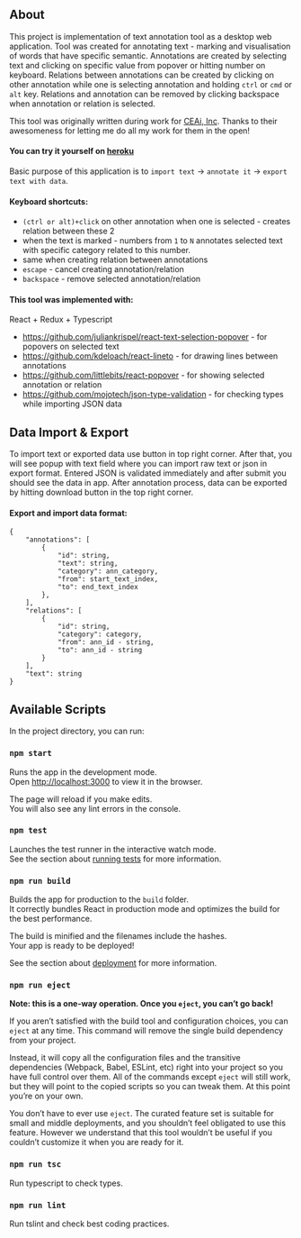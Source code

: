 ## About

This project is implementation of text annotation tool as a desktop web application.
Tool was created for annotating text - marking and visualisation of words that have specific semantic.
Annotations are created by selecting text and clicking on specific value from popover or hitting number on keyboard. 
Relations between annotations can be created by clicking on other annotation while one is selecting annotation and holding `ctrl` or `cmd` or `alt` key.
Relations and annotation can be removed by clicking backspace when annotation or relation is selected. 

This tool was originally written during work for [CEAi, Inc](https://ceai.io). 
Thanks to their awesomeness for letting me do all my work for them in the open!

#### You can try it yourself on [heroku](https://text-a8n-tool.herokuapp.com) 

Basic purpose of this application is to `import text` -> `annotate it` -> `export text with data`.

#### Keyboard shortcuts:

- `(ctrl or alt)+click` on other annotation when one is selected - creates relation between these 2
- when the text is marked - numbers from `1` to `N` annotates selected text with specific category related to this number.
- same when creating relation between annotations
- `escape` - cancel creating annotation/relation
- `backspace` - remove selected annotation/relation

#### This tool was implemented with:

React + Redux + Typescript 

- https://github.com/juliankrispel/react-text-selection-popover - for popovers on selected text
- https://github.com/kdeloach/react-lineto - for drawing lines between annotations
- https://github.com/littlebits/react-popover - for showing selected annotation or relation
- https://github.com/mojotech/json-type-validation - for checking types while importing JSON data

## Data Import & Export
To import text or exported data use button in top right corner. After that, you will see popup with text field where you 
can import raw text or json in export format. Entered JSON is validated immediately and after submit you should see 
the data in app. After annotation process, data can be exported by hitting download button in the top right corner.

 
#### Export and import data format:
```
{
    "annotations": [
        {
            "id": string,
            "text": string,
            "category": ann_category,
            "from": start_text_index,
            "to": end_text_index
        },
    ],
    "relations": [
        {
            "id": string,
            "category": category,
            "from": ann_id - string,
            "to": ann_id - string
        }
    ],
    "text": string
}
```

## Available Scripts

In the project directory, you can run:

### `npm start`

Runs the app in the development mode.<br>
Open [http://localhost:3000](http://localhost:3000) to view it in the browser.

The page will reload if you make edits.<br>
You will also see any lint errors in the console.

### `npm test`

Launches the test runner in the interactive watch mode.<br>
See the section about [running tests](https://facebook.github.io/create-react-app/docs/running-tests) for more information.

### `npm run build`

Builds the app for production to the `build` folder.<br>
It correctly bundles React in production mode and optimizes the build for the best performance.

The build is minified and the filenames include the hashes.<br>
Your app is ready to be deployed!

See the section about [deployment](https://facebook.github.io/create-react-app/docs/deployment) for more information.

### `npm run eject`

**Note: this is a one-way operation. Once you `eject`, you can’t go back!**

If you aren’t satisfied with the build tool and configuration choices, you can `eject` at any time. This command will remove the single build dependency from your project.

Instead, it will copy all the configuration files and the transitive dependencies (Webpack, Babel, ESLint, etc) right into your project so you have full control over them. All of the commands except `eject` will still work, but they will point to the copied scripts so you can tweak them. At this point you’re on your own.

You don’t have to ever use `eject`. The curated feature set is suitable for small and middle deployments, and you shouldn’t feel obligated to use this feature. However we understand that this tool wouldn’t be useful if you couldn’t customize it when you are ready for it.

### `npm run tsc`

Run typescript to check types.

### `npm run lint`

Run tslint and check best coding practices.
